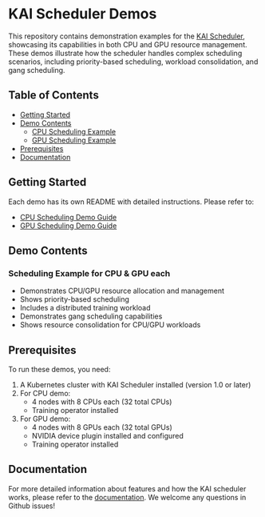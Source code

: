 # KAI Scheduler Demos

This repository contains demonstration examples for the [KAI Scheduler](https://github.com/NVIDIA/KAI-Scheduler), showcasing its capabilities in both CPU and GPU resource management. These demos illustrate how the scheduler handles complex scheduling scenarios, including priority-based scheduling, workload consolidation, and gang scheduling.

## Table of Contents
- [Getting Started](#getting-started)
- [Demo Contents](#demo-contents)
  - [CPU Scheduling Example](#cpu-scheduling-example)
  - [GPU Scheduling Example](#gpu-scheduling-example)
- [Prerequisites](#prerequisites)
- [Documentation](#documentation)

## Getting Started

Each demo has its own README with detailed instructions. Please refer to:
- [CPU Scheduling Demo Guide](demo/cpu-scheduling-example/README.md)
- [GPU Scheduling Demo Guide](demo/gpu-scheduling-example/README.md)


## Demo Contents

### Scheduling Example for CPU & GPU each
- Demonstrates CPU/GPU resource allocation and management
- Shows priority-based scheduling
- Includes a distributed training workload
- Demonstrates gang scheduling capabilities
- Shows resource consolidation for CPU/GPU workloads


## Prerequisites

To run these demos, you need:
1. A Kubernetes cluster with KAI Scheduler installed (version 1.0 or later)
2. For CPU demo:
   - 4 nodes with 8 CPUs each (32 total CPUs)
   - Training operator installed
3. For GPU demo:
   - 4 nodes with 8 GPUs each (32 total GPUs)
   - NVIDIA device plugin installed and configured
   - Training operator installed


## Documentation 
For more detailed information about features and how the KAI scheduler works, please refer to the [documentation](https://github.com/NVIDIA/KAI-Scheduler/docs). We welcome any questions in Github issues! 
